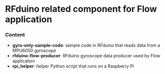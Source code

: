 RFduino related component for Flow application
========================

### Content

* **gyro-only-sample-code**: sample code in RFduino that reads data from a MPU6050 gyroscope
* **rfduino-flow-producer**: RFduino gyroscope data producer used by Flow application
* **rpi_helper**: helper Python script that runs on a Raspberry Pi